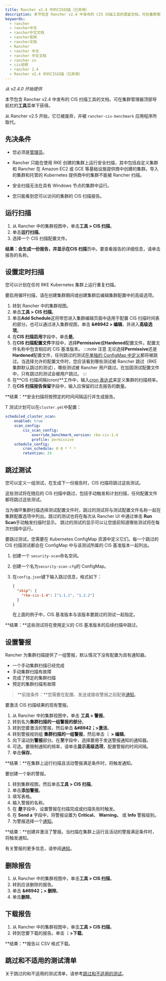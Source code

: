```yaml
---
title: Rancher v2.4 中的CIS扫描（已弃用）
description: 本节包含 Rancher v2.4 中发布的 CIS 扫描工具的遗留文档，可在集群管理器顶部导航栏的工具菜单下获得。从 Rancher v2.5 开始，它已被废弃，并被 rancher-cis-benchmark应用程序所取代。
keywords:
  - rancher
  - rancher中文
  - rancher中文文档
  - rancher官网
  - rancher文档
  - Rancher
  - rancher 中文
  - rancher 中文文档
  - rancher cn
  - cis说明
  - rancher 2.4
  - Rancher v2.4 中的CIS扫描（已弃用）
---
```


_从 v2.4.0 开始提供_

本节包含 Rancher v2.4 中发布的 CIS 扫描工具的文档，可在集群管理器顶部导航栏的**工具**菜单下获得。

从 Rancher v2.5 开始，它已被废弃，并被 `rancher-cis-benchmark` 应用程序所取代。

## 先决条件

- 您必须是[管理员](/docs/rancher2/admin-settings/rbac/cluster-project-roles/_index)。

- Rancher 只能在使用 RKE 创建的集群上运行安全扫描，其中包括自定义集群和 Rancher 在 Amazon EC2 或 GCE 等基础设施提供商中创建的集群。导入的集群和托管的 Kubernetes 提供商中的集群不能被 Rancher 扫描。

- 安全扫描无法在具有 Windows 节点的集群中运行。

- 您只能看到您可以访问的集群的 CIS 扫描报告。

## 运行扫描

1. 从 Rancher 中的集群视图中，单击**工具 > CIS 扫描**。
1. 单击**运行扫描**。
1. 选择一个 CIS 扫描配置文件。

**结果：**会生成一份报告，并显示在**CIS 扫描**页中。要查看报告的详细信息，请单击报告的名称。

## 设置定时扫描

您可以计划在任何 RKE Kubernetes 集群上运行重复扫描。

要启用循环扫描，请在创建集群期间或创建集群后编辑集群配置中的高级选项。

1. 转到 Rancher 中的集群视图。
1. 单击**工具 > CIS 扫描**。
1. 单击**Add Schedule**这将带您进入集群编辑页面中适用于配置 CIS 扫描时间表的部分。也可以通过进入集群视图，单击 **&#8942 > 编辑**，并进入**高级选项**。
1. 在**CIS 扫描启用**字段中，单击**是**。
1. 在**CIS 扫描配置文件**字段中，选择**Permissive**或**Hardened**配置文件。配置文件名称中包含相应的 CIS 基准版本。
   :::note 注意
   无论选择**Permissive**还是**Hardened**配置文件，任何跳过的测试[在单独的 ConfigMap 中定义](#skipping-tests)都将被跳过。当选择允许的配置文件时，您应该看到哪些测试被 Rancher 跳过（RKE 集群默认跳过的测试），哪些测试被 Rancher 用户跳过。在加固测试配置文件中，只有跳过的测试会被用户跳过。
   :::
1. 在**CIS 扫描间隔(cron)**工作中，输入[cron 表达式](https://en.wikipedia.org/wiki/Cron#CRON_expression)来定义集群的扫描频率。
1. 在**CIS 扫描报告保留**字段中，输入应保留的过去报告的数量。

**结果：**安全扫描将按预定的时间间隔运行并生成报告。

T 测试计划可以在`cluster.yml`中配置：

```yaml
scheduled_cluster_scan:
    enabled: true
    scan_config:
        cis_scan_config:
            override_benchmark_version: rke-cis-1.4
            profile: permissive
    schedule_config:
        cron_schedule: 0 0 * * *
        retention: 24
```

## 跳过测试

您可以定义一组测试，在生成下一份报告时，CIS 扫描将跳过这些测试。

这些测试将在随后的 CIS 扫描中跳过，包括手动触发和计划扫描，任何配置文件都将跳过这些测试。

当为循环集群扫描选择测试配置文件时，跳过的测试将与测试配置文件名称一起在集群配置选项中列出。跳过的测试也将在每次从 Rancher UI 中通过单击 **Run Scan**手动触发扫描时显示。 跳过的测试的显示可以让您提前知道哪些测试将在每次扫描中运行。

要跳过测试，您需要在 Kubernetes ConfigMap 资源中定义它们。每一个跳过的 CIS 扫描测试都会在 ConfigMap 中与该测试所属的 CIS 基准版本一起列出。

1. 创建一个 `security-scan`命名空间。
1. 创建一个名为`security-scan-cfg`的 ConfigMap。
1. 在`config.json`键下输入跳过信息，格式如下：

   ```json
   {
     "skip": {
       "rke-cis-1.4": ["1.1.1", "1.2.2"]
     }
   }
   ```

   在上面的例子中，CIS 基准版本与该版本要跳过的测试一起指定。

**结果：**这些测试将在使用定义的 CIS 基准版本的后续扫描中跳过。

## 设置警报

Rancher 为集群扫描提供了一组警报，默认情况下没有配置为具有通知器。

- 一个手动集群扫描已经完成
- 手动集群扫描有故障
- 完成了预定的集群扫描
- 预定的集群扫描有故障

> **前提条件：**您需要在配置、发送或接收警报之前配置[通知](/docs/rancher2/cluster-admin/tools/notifiers/_index)。

要激活 CIS 扫描结果的现有警报。

1. 从 Rancher 中的集群视图中，单击 **工具 > 警报**。
1. 转到名为**集群扫描的一组警报的部分**。
1. 转到您要激活的警报，然后单击 **&#8942；>激活**。
1. 转到警报规则组 **集群扫描的一组警报**，然后单击 **&#8942; > 编辑**。
1. 向下滚动到**警报**部分。在**至**字段中，选择要用于发送警报通知的通知器。
1. 可选。要限制通知的频率，请单击**显示高级选项**，配置警报的时间间隔。
1. 单击**保存**。

**结果：**在集群上运行扫描且活动警报满足条件时，将触发通知。

要创建一个新的警报。

1. 转到集群视图，然后单击**工具 > CIS 扫描**。
1. 单击**添加警报**。
1. 填写表格。
1. 输入警报的名称。
1. 在 **是**字段中，设置警报在扫描完成或扫描失败时触发。
1. 在 **Send a** 字段中，将警报设置为 **Critical、** **Warning、** 或 **Info** 警报级别。
1. 为警报选择一个[通知](/docs/rancher2/cluster-admin/tools/notifiers/_index)。

**结果：**创建并激活了警报。当扫描在集群上运行且活动的警报满足条件时，将触发通知。

有关警报的更多信息，请参阅[通知](/docs/rancher2/cluster-admin/tools/notifiers/_index)。

## 删除报告

1. 从 Rancher 中的集群视图中，单击**工具 > CIS 扫描**。
1. 转到应该删除的报告。
1. 单击 **&#8942；> 删除**。
1. 单击**删除**。

## 下载报告

1. 从 Rancher 中的集群视图中，单击**工具 > CIS 扫描**。
1. 转到您要下载的报告。单击 **&#8942;>下载**。

**结果：**报告以 CSV 格式下载。

## 跳过和不适用的测试清单

关于跳过的和不适用的测试清单，请参考[跳过和不适用的测试](/docs/rancher2/cluster-admin/tools/cis-scans/skipped-tests/_index)。
